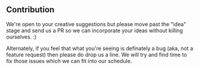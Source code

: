 ## Contribution

We're open to your creative suggestions but please move past the "idea" stage and send us a PR so we can incorporate your ideas without killing ourselves. :)

Alternately, if you feel that what you're seeing is definately a bug (aka, not a feature request) then please do drop us a line. We will try and find 
time to fix those issues which we can fit into our schedule.
